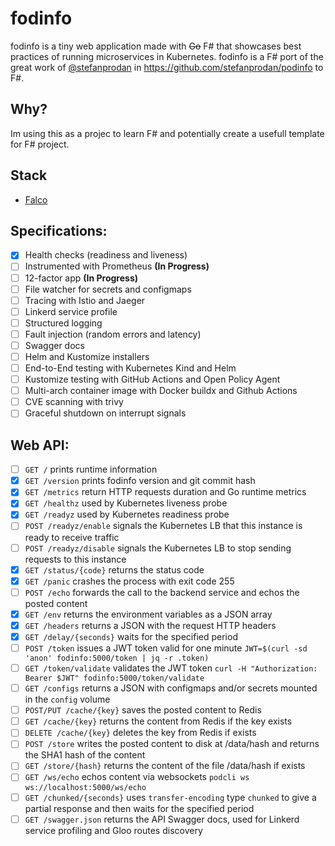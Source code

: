 # fodinfo

fodinfo is a tiny web application made with ~~Go~~ F# that showcases best practices of running microservices in Kubernetes. fodinfo is a F# port of the great work of [@stefanprodan](https://github.com/stefanprodan) in https://github.com/stefanprodan/podinfo to F#.

## Why?

Im using this as a projec to learn F# and potentially create a usefull template for F# project.

## Stack

- [Falco](https://github.com/pimbrouwers/Falco)

## Specifications:

- [x] Health checks (readiness and liveness)
- [ ] Instrumented with Prometheus **(In Progress)**
- [ ] 12-factor app **(In Progress)**
- [ ] File watcher for secrets and configmaps
- [ ] Tracing with Istio and Jaeger
- [ ] Linkerd service profile
- [ ] Structured logging
- [ ] Fault injection (random errors and latency)
- [ ] Swagger docs
- [ ] Helm and Kustomize installers
- [ ] End-to-End testing with Kubernetes Kind and Helm
- [ ] Kustomize testing with GitHub Actions and Open Policy Agent
- [ ] Multi-arch container image with Docker buildx and Github Actions
- [ ] CVE scanning with trivy
- [ ] Graceful shutdown on interrupt signals

## Web API:

- [ ] `GET /` prints runtime information
- [x] `GET /version` prints fodinfo version and git commit hash
- [x] `GET /metrics` return HTTP requests duration and Go runtime metrics
- [x] `GET /healthz` used by Kubernetes liveness probe
- [x] `GET /readyz` used by Kubernetes readiness probe
- [ ] `POST /readyz/enable` signals the Kubernetes LB that this instance is ready to receive traffic
- [ ] `POST /readyz/disable` signals the Kubernetes LB to stop sending requests to this instance
- [x] `GET /status/{code}` returns the status code
- [x] `GET /panic` crashes the process with exit code 255
- [ ] `POST /echo` forwards the call to the backend service and echos the posted content
- [x] `GET /env` returns the environment variables as a JSON array
- [x] `GET /headers` returns a JSON with the request HTTP headers
- [x] `GET /delay/{seconds}` waits for the specified period
- [ ] `POST /token` issues a JWT token valid for one minute `JWT=$(curl -sd 'anon' fodinfo:5000/token | jq -r .token)`
- [ ] `GET /token/validate` validates the JWT token `curl -H "Authorization: Bearer $JWT" fodinfo:5000/token/validate`
- [ ] `GET /configs` returns a JSON with configmaps and/or secrets mounted in the `config` volume
- [ ] `POST/PUT /cache/{key}` saves the posted content to Redis
- [ ] `GET /cache/{key}` returns the content from Redis if the key exists
- [ ] `DELETE /cache/{key}` deletes the key from Redis if exists
- [ ] `POST /store` writes the posted content to disk at /data/hash and returns the SHA1 hash of the content
- [ ] `GET /store/{hash}` returns the content of the file /data/hash if exists
- [ ] `GET /ws/echo` echos content via websockets `podcli ws ws://localhost:5000/ws/echo`
- [ ] `GET /chunked/{seconds}` uses `transfer-encoding` type `chunked` to give a partial response and then waits for the specified period
- [ ] `GET /swagger.json` returns the API Swagger docs, used for Linkerd service profiling and Gloo routes discovery
